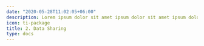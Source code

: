 ```yaml
---
date: "2020-05-28T11:02:05+06:00"
description: Lorem ipsum dolor sit amet ipsum dolor sit amet ipsum dolor sit amet
icon: ti-package
title: 2. Data Sharing
type: docs
---
```

